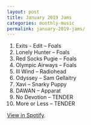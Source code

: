 ```yaml
---
layout: post
title: January 2019 Jams
categories: monthly-music
permalink: january-2019-jams/
---
```


1. Exits - Edit – Foals
2. Lonely Hunter – Foals
3. Red Socks Pugie – Foals
4. Olympic Airways – Foals
5. Ill Wind – Radiohead
6. Odyssey – Sam Gellaitry
7. Xavi – Snarky Puppy
8. DAWAN – Apparat
9. No Devotion – TENDER
10. More or Less – TENDER

[View in Spotify][spotify].  

[spotify]: https://open.spotify.com/user/fred.hohman/playlist/7hjh404TFbjkimWU6wcWap?si=M_XNTZFNTnG3Cp5izbPfBA